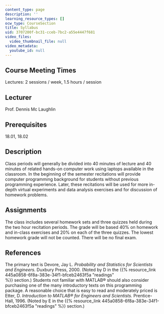 ```yaml
---
content_type: page
description: ''
learning_resource_types: []
ocw_type: CourseSection
title: Syllabus
uid: 3707200f-bc31-cceb-7bc2-a55e4447f681
video_files:
  video_thumbnail_file: null
video_metadata:
  youtube_id: null
---
```


Course Meeting Times
--------------------

Lectures: 2 sessions / week, 1.5 hours / session

Lecturer
--------

Prof. Dennis Mc Laughlin

Prerequisites
-------------

18.01, 18.02

Description
-----------

Class periods will generally be divided into 40 minutes of lecture and 40 minutes of related hands-on computer work using laptops available in the classroom. In the beginning of the semester recitations will provide computer programming background for students without previous programming experience. Later, these recitations will be used for more in-depth virtual experiments and data analysis exercises and for discussion of homework problems.

Assignments
-----------

The class includes several homework sets and three quizzes held during the two hour recitation periods. The grade will be based 40% on homework and in-class exercises and 20% on each of the three quizzes. The lowest homework grade will not be counted. There will be no final exam.

References
----------

The primary text is Devore, Jay L. _Probability and Statistics for Scientists and Engineers._ Duxbury Press, 2000. (Noted by D in the {{% resource_link 445a0858-6f8a-383e-34f1-bfceb2463f5a "readings" %}} section.) Students not familiar with MATLAB® should also consider purchasing one of the many introductory texts on this programming package. A reasonable choice that is easy to read and moderately priced is Etter, D. _Introduction to MATLAB® for Engineers and Scientists._ Prentice-Hall, 1996. (Noted by E in the {{% resource_link 445a0858-6f8a-383e-34f1-bfceb2463f5a "readings" %}} section.)
